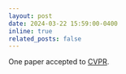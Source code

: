 ```yaml
---
layout: post
date: 2024-03-22 15:59:00-0400
inline: true
related_posts: false
---
```


One paper accepted to [CVPR](https://cvpr.thecvf.com/).
